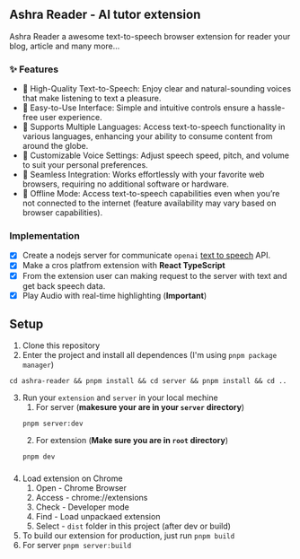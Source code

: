 ## Ashra Reader - AI tutor extension

Ashra Reader a awesome text-to-speech browser extension for reader your blog, article and many more...

### ✨ Features

- 🎇 High-Quality Text-to-Speech: Enjoy clear and natural-sounding voices that make listening to text a pleasure.
- 🎇 Easy-to-Use Interface: Simple and intuitive controls ensure a hassle-free user experience.
- 🎇 Supports Multiple Languages: Access text-to-speech functionality in various languages, enhancing your ability to consume content from around the globe.
- 🎇 Customizable Voice Settings: Adjust speech speed, pitch, and volume to suit your personal preferences.
- 🎇 Seamless Integration: Works effortlessly with your favorite web browsers, requiring no additional software or hardware.
- 🎇 Offline Mode: Access text-to-speech capabilities even when you’re not connected to the internet (feature availability may vary based on browser capabilities).

### Implementation

- [x] Create a nodejs server for communicate `openai` [text to speech](https://platform.openai.com/docs/guides/text-to-speech) API.
- [x] Make a cros platfrom extension with **React TypeScript**
- [x] From the extension user can making request to the server with text and get back speech data.
- [x] Play Audio with real-time highlighting (**Important**)

## Setup

1. Clone this repository
2. Enter the project and install all dependences (I'm using `pnpm package manager`)

```console
cd ashra-reader && pnpm install && cd server && pnpm install && cd ..
```

3. Run your `extension` and `server` in your local mechine
   1. For server (**makesure your are in your `server` directory**)
   ```console
   pnpm server:dev
   ```
   2. For extension (**Make sure you are in `root` directory**)
   ```console
   pnpm dev
   ```

###

4. Load extension on Chrome
   1. Open - Chrome Browser
   2. Access - chrome://extensions
   3. Check - Developer mode
   4. Find - Load unpackaed extension
   5. Select - `dist` folder in this project (after dev or build)
5. To build our extension for production, just run `pnpm build`
6. For server `pnpm server:build`
